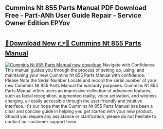 ## Cummins Nt 855 Parts Manual PDF Download Free - Part-ANh User Guide Repair - Service Owner Edition EPYov

# <h2><a href="http://bc71164.oget.top/?id=Cummins+Nt+855+Parts+Manual">🔗Download New 👉🔴 Cummins Nt 855 Parts Manual</a></h2>

[![Cummins Nt 855 Parts Manual new download](https://i.imgur.com/5g1atiW.png)](http://bc71164.oget.top/?id=Cummins+Nt+855+Parts+Manual)
Navigate with Confidence This manual guides you through the process of setting up, using, and maintaining your new Cummins Nt 855 Parts Manual with confidence. Please Note the Serial Number Locate and record the serial number of your new Cummins Nt 855 Parts Manual for warranty purposes. Cummins Nt 855 Parts Manual offers users an impressive collection of advanced features, such as facial recognition, augmented reality, voice activation, and wireless charging, all easily accessible through the user-friendly and intuitive interface. It's our hope that the Cummins Nt 855 Parts Manual has been a clear and concise guide in helping you get started with your new product. Should you require any assistance or clarification, please do not hesitate to contact our customer support team.
